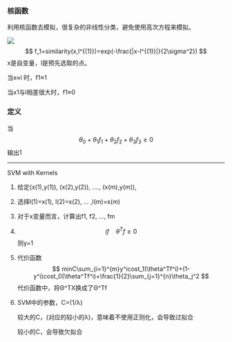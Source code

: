 ### 核函数

利用核函数去模拟，很复杂的非线性分类，避免使用高次方程来模拟。

![](https://github.com/georgezhou314/imageRepo/raw/master/ML/corefunc.png)
$$
f_1=similarity(x,l^{(1)})=exp(-\frac{|x-l^{(1)}|}{2\sigma^2})
$$
x是自变量，l是预先选取的点。

当x≈l 时，f1≈1

当x1与l相差很大时，f1≈0

### 定义

当
$$
\theta_0+\theta_1f_1+\theta_2f_2+\theta_3f_3\ge0
$$
输出1

---

SVM with Kernels

1. 给定(x(1),y(1)), (x(2),y(2)), ...., (x(m),y(m)),

2. 选择l(1)=x(1), l(2)=x(2), ... ,l(m)=x(m)

3. 对于x变量而言，计算出f1, f2, ..., fm

4.  
   $$
   if   \ \ \ \   \theta^Tf\ge0
   $$
   则y=1

5. 代价函数
   $$
   minC\sum_{i=1}^{m}y^icost_1(\theta^Tf^i)+(1-y^i)cost_0(\theta^Tf^i)+\frac{1}{2}\sum_{j=1}^{n}\theta_j^2
   $$
   代价函数中，将Θ^TX换成了Θ^Tf

6. SVM中的参数，C=(1/λ)

   较大的C，(对应的较小的λ)，意味着不使用正则化，会导致过拟合

   较小的C，会导致欠拟合